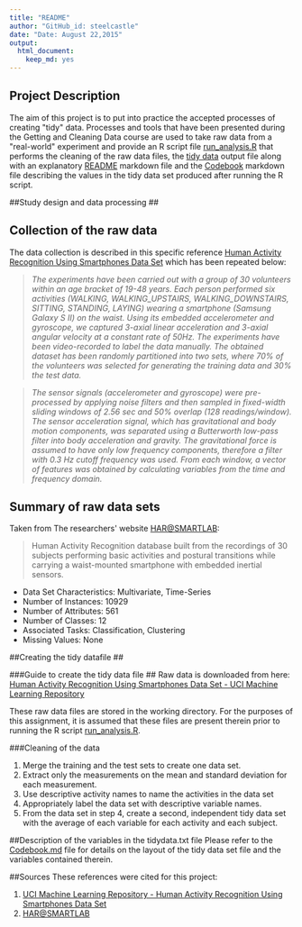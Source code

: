 ```yaml
---
title: "README"
author: "GitHub_id: steelcastle"
date: "Date: August 22,2015"
output:
  html_document:
    keep_md: yes
---
```


## Project Description ##

The aim of this project is to put into practice the accepted processes
of creating "tidy" data. Processes and tools that have been presented 
during the Getting and Cleaning Data course are used to take raw data
from a "real-world" experiment and provide an R script file [run_analysis.R]() that
performs the cleaning of the raw data files, the [tidy data]() output file
along with an explanatory [README](#) markdown file and the [Codebook](https://github.com/steelcastle/G_and_C_Data_CourseProject/blob/master/Codebook.md) markdown file describing the values in the tidy data set produced after running the R script.

##Study design and data processing ##

<h2>Collection of the raw data</h2>

The data collection is described in this specific reference [Human Activity Recognition Using Smartphones Data Set](http://archive.ics.uci.edu/ml/datasets/Human+Activity+Recognition+Using+Smartphones#) which has been repeated below:

>*The experiments have been carried out with a group of 30 volunteers within
an age bracket of 19-48 years. Each person performed six activities (WALKING,
WALKING\_UPSTAIRS, WALKING\_DOWNSTAIRS, SITTING, STANDING, LAYING) wearing a
smartphone (Samsung Galaxy S II) on the waist. Using its embedded accelerometer
and gyroscope, we captured 3-axial linear acceleration and 3-axial angular
velocity at a constant rate of 50Hz. The experiments have been video-recorded to
label the data manually. The obtained dataset has been randomly partitioned into
two sets, where 70% of the volunteers was selected for generating the training
data and 30% the test data.*

>*The sensor signals (accelerometer and gyroscope) were pre-processed by
applying noise filters and then sampled in fixed-width sliding windows of 2.56
sec and 50% overlap (128 readings/window). The sensor acceleration signal, which
has gravitational and body motion components, was separated using a Butterworth
low-pass filter into body acceleration and gravity. The gravitational force is
assumed to have only low frequency components, therefore a filter with 0.3 Hz
cutoff frequency was used. From each window, a vector of features was obtained
by calculating variables from the time and frequency domain.*

## Summary of raw data sets
Taken from The researchers' website [HAR@SMARTLAB](https://sites.google.com/site/harsmartlab/):

>Human Activity Recognition database built from the recordings of 30 subjects performing basic activities and postural transitions while carrying a waist-mounted smartphone with embedded inertial sensors.
- Data Set Characteristics: Multivariate, Time-Series
- Number of Instances: 10929
- Number of Attributes: 561
- Number of Classes: 12
- Associated Tasks: Classification, Clustering
- Missing Values: None

##Creating the tidy datafile ##

###Guide to create the tidy data file ##
Raw data is downloaded from here: [Human Activity Recognition Using Smartphones Data Set - UCI Machine Learning Repository](https://d396qusza40orc.cloudfront.net/getdata%2Fprojectfiles%2FUCI%20HAR%20Dataset.zip)

These raw data files are stored in the working directory. For the purposes of this assignment, it is assumed that these files are present therein prior to running the R script [run_analysis.R]().

###Cleaning of the data

1. Merge the training and the test sets to create one data set.
2. Extract only the measurements on the mean and standard deviation for each measurement. 
3. Use descriptive activity names to name the activities in the data set
4. Appropriately label the data set with descriptive variable names. 
5. From the data set in step 4, create a second, independent tidy data set with the average of each variable for each activity and each subject.

##Description of the variables in the tidydata.txt file
Please refer to the [Codebook.md](https://github.com/steelcastle/G_and_C_Data_CourseProject/blob/master/Codebook.md) file for details on the layout of the tidy data set file and the variables contained therein.



##Sources
These references were cited for this project:

1. [UCI Machine Learning Repository - Human Activity Recognition Using Smartphones Data Set](http://archive.ics.uci.edu/ml/datasets/Human+Activity+Recognition+Using+Smartphones#)
2. [HAR@SMARTLAB](https://sites.google.com/site/harsmartlab/)

